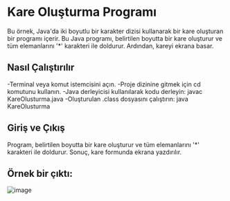 # Kare Oluşturma Programı

Bu örnek, Java'da iki boyutlu bir karakter dizisi kullanarak bir kare oluşturan bir programı içerir.
Bu Java programı, belirtilen boyutta bir kare oluşturur ve tüm elemanlarını '*' karakteri ile doldurur. Ardından, kareyi ekrana basar.

## Nasıl Çalıştırılır
-Terminal veya komut istemcisini açın.
-Proje dizinine gitmek için cd komutunu kullanın.
-Java derleyicisi kullanılarak kodu derleyin: javac KareOlusturma.java
-Oluşturulan .class dosyasını çalıştırın: java KareOlusturma

## Giriş ve Çıkış
Program, belirtilen boyutta bir kare oluşturur ve tüm elemanlarını '*' karakteri ile doldurur. Sonuç, kare formunda ekrana yazdırılır.

## Örnek bir çıktı:
![image](https://github.com/esmanur-karatas/javaAlgorithmExamples/assets/83882274/b69aaa96-3a57-4fe4-ba2c-4a11ce1fbdca)
